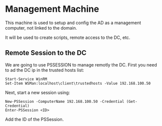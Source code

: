 # Management Machine
This machine is used to setup and config the AD as a management computer, not linked to the domain.

It will be used to create scripts, remote access to the DC, etc.

## Remote Session to the DC

We are going to use PSSESSION to manage remotly the DC.
First you need to ad the DC ip in the trusted hosts list:  
```shell
Start-Service WinRM
Set-Item WSMan:localhost\client\trustedhosts -Value 192.168.100.50
```
Next, start a new session using:  
```shell
New-PSSession -ComputerName 192.168.100.50 -Credential (Get-Credential)
Enter-PSSession <ID>
```

Add the ID of the PSSession.
